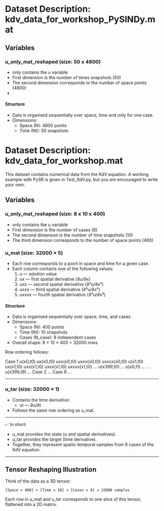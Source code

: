 # Dataset Description: kdv_data_for_workshop_PySINDy.mat
## Variables  
### u_only_mat_reshaped (size: 50 x 4800) 
- only contains the u variable
- First dimension is the number of times snapshots (50)
- The second dimension corresponds to the number of space points (4800)
- 
#### Structure
- Data is organised sequentially over space, time and only for one case.  
- Dimensions:  
  - Space (N): 4800 points  
  - Time (Nt): 50 snapshots  

# Dataset Description: kdv_data_for_workshop.mat

This dataset contains numerical data from the KdV equation. A working example with PySR is given in Test_KdV.py, but you are encouraged to write your own. 

## Variables  

### u_only_mat_reshaped (size: 8 x 10 x 400) 
- only contains the u variable
- First dimension is the number of cases (8)
- The second dimension is the number of time snapshots (10)
- The third dimension corresponds to the number of space points (400)

### u_mat (size: 32000 × 5)  
- Each row corresponds to a point in space and time for a given case.  
- Each column contains one of the following values:  
  1. u — solution value  
  2. ux — first spatial derivative (∂u/∂x)  
  3. uxx — second spatial derivative (∂²u/∂x²)  
  4. uxxx — third spatial derivative (∂³u/∂x³)  
  5. uxxxx — fourth spatial derivative (∂⁴u/∂x⁴)  


#### Structure
- Data is organised sequentially over space, time, and cases.  
- Dimensions:  
  - Space (N): 400 points  
  - Time (Nt): 10 snapshots  
  - Cases (N_case): 8 independent cases  
- Overall shape: 8 × 10 × 400 = 32000 rows  

Row ordering follows:  

Case 1
u(x0,t0)   ux(x0,t0)   uxx(x0,t0)   uxxx(x0,t0)   uxxxx(x0,t0)
u(x1,t0)   ux(x1,t0)   uxx(x1,t0)   uxxx(x1,t0)   uxxxx(x1,t0)
...
u(x399,t0) ...
u(x0,t1)   ...
...
u(x399,t9) ...
Case 2
...
Case 8
...

---

### u_tar (size: 32000 × 1)  
- Contains the time derivative:  
  - ut — ∂u/∂t  
- Follows the same row ordering as u_mat.  

---

✅ In short:  
- u_mat provides the state (u and spatial derivatives).  
- u_tar provides the target (time derivative).  
- Together, they represent spatio-temporal samples from 8 cases of the KdV equation.  

---

## Tensor Reshaping Illustration

Think of the data as a 3D tensor:

    [Space = 400] × [Time = 10] × [Cases = 8] = 32000 samples

Each row in u_mat and u_tar corresponds to one slice of this tensor, flattened into a 2D matrix.
